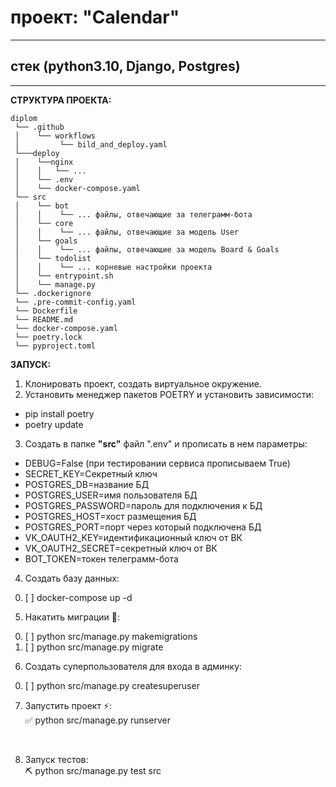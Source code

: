 # проект: "Calendar"
___
## стек (python3.10, Django, Postgres)
___
**СТРУКТУРА ПРОЕКТА:**

```
diplom
 └── .github
 │    └── workflows
 │         └── bild_and_deploy.yaml
 └───deploy
 │    └──nginx
 │    │   └── ...
 │    └── .env
 │    └── docker-compose.yaml
 └── src
 │    └── bot
 │    │    └── ... файлы, отвечающие за телеграмм-бота
 │    └── core
 │    │    └── ... файлы, отвечающие за модель User
 │    └── goals
 │    │    └── ... файлы, отвечающие за модель Board & Goals
 │    └── todolist
 │    │    └── ... корневые настройки проекта
 │    └── entrypoint.sh
 │    └── manage.py
 └── .dockerignore
 └── .pre-commit-config.yaml
 └── Dockerfile
 └── README.md
 └── docker-compose.yaml
 └── poetry.lock
 └── pyproject.toml
```


**ЗАПУСК:**
1) Клонировать проект, создать виртуальное окружение.
2) Установить менеджер пакетов POETRY и установить зависимости:
- pip install poetry
- poetry update
3) Создать в папке **"src"** файл ".env" и прописать в нем параметры:
+ DEBUG=False (при тестировании сервиса прописываем True)
+ SECRET_KEY=Секретный ключ
+ POSTGRES_DB=название БД
+ POSTGRES_USER=имя пользователя БД
+ POSTGRES_PASSWORD=пароль для подключения к БД
+ POSTGRES_HOST=хост размещения БД
+ POSTGRES_PORT=порт через который подключена БД
+ VK_OAUTH2_KEY=идентификационный ключ от ВК
+ VK_OAUTH2_SECRET=секретный ключ от ВК
+ BOT_TOKEN=токен телеграмм-бота

4) Создать базу данных:
0. [ ] docker-compose up -d

5) Накатить миграции :beers::
0. [ ] python src/manage.py makemigrations
1. [ ] python src/manage.py migrate

6) Создать суперпользователя для входа в админку:
0. [ ] python src/manage.py createsuperuser

7) Запустить проект :zap::\
:white_check_mark: python src/manage.py runserver<br />
<br />

8) Запуск тестов:\
:pick: python src/manage.py test src
